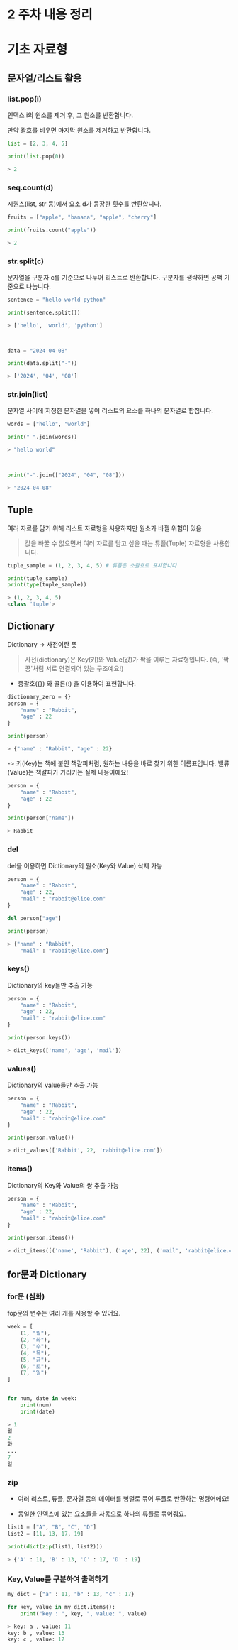 # 2 주차 내용 정리

# 기초 자료형


## 문자열/리스트 활용
### list.pop(i)
인덱스 i의 원소를 제거 후, 그 원소를 반환합니다. 

만약 괄호를 비우면 마지막 원소를 제거하고 반환합니다.

```python
list = [2, 3, 4, 5]

print(list.pop(0))

> 2
```

### seq.count(d)
시퀀스(list, str 등)에서 요소 d가 등장한 횟수를 반환합니다.

```python
fruits = ["apple", "banana", "apple", "cherry"]

print(fruits.count("apple"))

> 2
```

### str.split(c)
문자열을 구분자 c를 기준으로 나누어 리스트로 반환합니다.
구분자를 생략하면 공백 기준으로 나눕니다.


```python
sentence = "hello world python"

print(sentence.split())

> ['hello', 'world', 'python']



data = "2024-04-08"

print(data.split("-"))

> ['2024', '04', '08']
```

### str.join(list)
문자열 사이에 지정한 문자열을 넣어 리스트의 요소를 하나의 문자열로 합칩니다.

```python
words = ["hello", "world"]

print(" ".join(words))

> "hello world"



print("-".join(["2024", "04", "08"]))

> "2024-04-08"

```



## Tuple
여러 자료를 담기 위해 리스트 자료형을 사용하지만 원소가 바뀔 위험이 있음

> 값을 바꿀 수 없으면서 여러 자료를 담고 싶을 때는 튜플(Tuple) 자료형을 사용합니다.


```python
tuple_sample = (1, 2, 3, 4, 5) # 튜플은 소괄호로 표시합니다

print(tuple_sample)
print(type(tuple_sample))

> (1, 2, 3, 4, 5)
<class 'tuple'>
```




## Dictionary
Dictionary -> 사전이란 뜻
> 사전(dictionary)은 Key(키)와 Value(값)가 짝을 이루는 자료형입니다.
(즉, '짝꿍'처럼 서로 연결되어 있는 구조예요!)

- 중괄호({}) 와 콜론(:) 을 이용하여 표현합니다.

```python
dictionary_zero = {}
person = {
    "name" : "Rabbit", 
    "age" : 22
}

print(person)

> {"name" : "Rabbit", "age" : 22}
```

-> 키(Key)는 책에 붙인 책갈피처럼, 원하는 내용을 바로 찾기 위한 이름표입니다.
밸류(Value)는 책갈피가 가리키는 실제 내용이에요!


```python
person = {
    "name" : "Rabbit", 
    "age" : 22
}

print(person["name"])

> Rabbit
```

### del
del을 이용하면 Dictionary의 원소(Key와 Value) 삭제 가능
```python
person = {
    "name" : "Rabbit",
    "age" : 22,
    "mail" : "rabbit@elice.com"
}

del person["age"]

print(person)

> {"name" : "Rabbit",
    "mail" : "rabbit@elice.com"}
```


### keys()
Dictionary의 key들만 추출 가능
```python
person = {
    "name" : "Rabbit",
    "age" : 22,
    "mail" : "rabbit@elice.com"
}

print(person.keys())

> dict_keys(['name', 'age', 'mail'])
```

### values()
Dictionary의 value들만 추출 가능
```python
person = {
    "name" : "Rabbit",
    "age" : 22,
    "mail" : "rabbit@elice.com"
}

print(person.value())

> dict_values(['Rabbit', 22, 'rabbit@elice.com'])
```


### items()
Dictionary의 Key와 Value의 쌍 추출 가능
```python
person = {
    "name" : "Rabbit",
    "age" : 22,
    "mail" : "rabbit@elice.com"
}

print(person.items())

> dict_items([('name', 'Rabbit'), ('age', 22), ('mail', 'rabbit@elice.com')])
```


## for문과 Dictionary
### for문 (심화)
fop문의 변수는 여러 개를 사용할 수 있어요.

```python
week = [
    (1, "월"),
    (2, "화"),
    (3, "수"),
    (4, "목"),
    (5, "금"),
    (6, "토"),
    (7, "일")
]


for num, date in week:
    print(num)
    print(date)

> 1
월
2
화
...
7
일
```

### zip
- 여러 리스트, 튜플, 문자열 등의 데이터를 병렬로 묶어 튜플로 반환하는 명령어에요!

- 동일한 인덱스에 있는 요소들을 자동으로 하나의 튜플로 묶어줘요.

```python
list1 = ["A", "B", "C", "D"]
list2 = [11, 13, 17, 19]

print(dict(zip(list1, list2)))

> {'A' : 11, 'B' : 13, 'C' : 17, 'D' : 19}
```


### Key, Value를 구분하여 출력하기
```python
my_dict = {"a" : 11, "b" : 13, "c" : 17}

for key, value in my_dict.items():
    print("key : ", key, ", value: ", value)

> key: a , value: 11
key: b , value: 13
key: c , value: 17
```